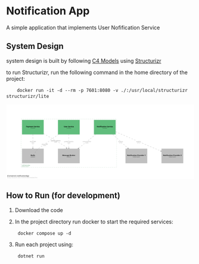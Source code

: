 # Notification App
A simple application that implements User Nofification Service 



## System Design 
system design is built by following <a href="https://c4model.com/" target="_blank">C4 Models</a> using 
<a href="https://structurizr.com/" target="_blank">Structurizr</a>

to run Structurizr, run the following command in the home directory of the project:

        docker run -it -d --rm -p 7601:8080 -v ./:/usr/local/structurizr structurizr/lite
        

![alt text](image.png) 

## How to Run (for development)
1. Download the code
2. In the project directory run docker to start the required services:

        docker compose up -d

3. Run each project using:

        dotnet run

## 